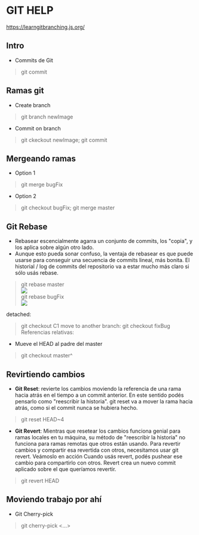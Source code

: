 # GIT HELP
https://learngitbranching.js.org/
## Intro 
* Commits de Git
>git commit
## Ramas git
  * Create branch
  >git branch newImage
  * Commit on branch
  >git ckeckout newImage; git commit

## Mergeando ramas
* Option 1
>git merge bugFix
* Option 2
>git checkout bugFix; git merge master

## Git Rebase
* Rebasear escencialmente agarra un conjunto de commits, los "copia", y los aplica sobre algún otro lado.
* Aunque esto pueda sonar confuso, la ventaja de rebasear es que puede usarse para conseguir una secuencia de commits lineal, más bonita. El historial / log de commits del repositorio va a estar mucho más claro si sólo usás rebase.
>git rebase master  
![](https://antoniodiaz.github.io/images/git/git_rebase.jpg)  
>git rebase bugFix  
![](https://antoniodiaz.github.io/images/git/git_rebase_02.jpg)  




detached: 
>git checkout C1
move to another branch: 
>git checkout fixBug
Referencias relativas:
* Mueve el HEAD al padre del master
>git checkout master^

## Revirtiendo cambios
* **Git Reset**: revierte los cambios moviendo la referencia de una rama hacia atrás en el tiempo a un commit anterior. En este sentido podés pensarlo como "reescribir la historia". git reset va a mover la rama hacia atrás, como si el commit nunca se hubiera hecho.
>git reset HEAD~4

* **Git Revert**: Mientras que resetear los cambios funciona genial para ramas locales en tu máquina, su método de "reescribir la historia" no funciona para ramas remotas que otros están usando.
Para revertir cambios y compartir esa revertida con otros, necesitamos usar git revert. Veámoslo en acción
Cuando usás revert, podés pushear ese cambio para compartirlo con otros.
Revert crea un nuevo commit aplicado sobre el que queríamos revertir.
>git revert HEAD

## Moviendo trabajo por ahí
* Git Cherry-pick
>git cherry-pick <Commit1> <Commit2> <...>
